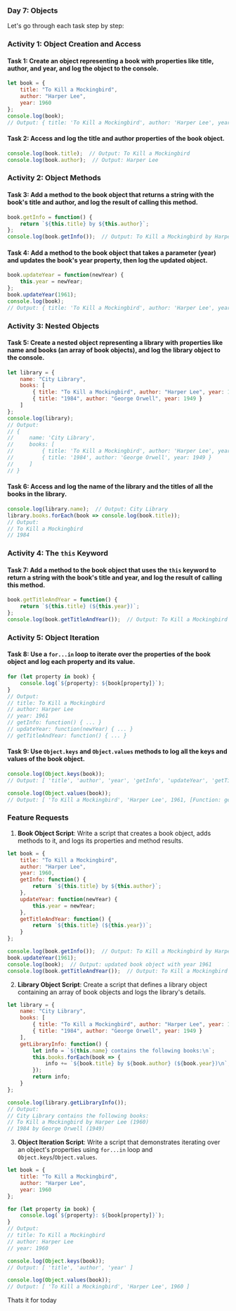 ### Day 7: Objects

Let's go through each task step by step:

### Activity 1: Object Creation and Access

#### Task 1: Create an object representing a book with properties like title, author, and year, and log the object to the console.
```javascript
let book = {
    title: "To Kill a Mockingbird",
    author: "Harper Lee",
    year: 1960
};
console.log(book);
// Output: { title: 'To Kill a Mockingbird', author: 'Harper Lee', year: 1960 }
```

#### Task 2: Access and log the title and author properties of the book object.
```javascript
console.log(book.title);  // Output: To Kill a Mockingbird
console.log(book.author);  // Output: Harper Lee
```

### Activity 2: Object Methods

#### Task 3: Add a method to the book object that returns a string with the book's title and author, and log the result of calling this method.
```javascript
book.getInfo = function() {
    return `${this.title} by ${this.author}`;
};
console.log(book.getInfo());  // Output: To Kill a Mockingbird by Harper Lee
```

#### Task 4: Add a method to the book object that takes a parameter (year) and updates the book's year property, then log the updated object.
```javascript
book.updateYear = function(newYear) {
    this.year = newYear;
};
book.updateYear(1961);
console.log(book);
// Output: { title: 'To Kill a Mockingbird', author: 'Harper Lee', year: 1961, getInfo: [Function], updateYear: [Function] }
```

### Activity 3: Nested Objects

#### Task 5: Create a nested object representing a library with properties like name and books (an array of book objects), and log the library object to the console.
```javascript
let library = {
    name: "City Library",
    books: [
        { title: "To Kill a Mockingbird", author: "Harper Lee", year: 1960 },
        { title: "1984", author: "George Orwell", year: 1949 }
    ]
};
console.log(library);
// Output:
// {
//     name: 'City Library',
//     books: [
//         { title: 'To Kill a Mockingbird', author: 'Harper Lee', year: 1960 },
//         { title: '1984', author: 'George Orwell', year: 1949 }
//     ]
// }
```

#### Task 6: Access and log the name of the library and the titles of all the books in the library.
```javascript
console.log(library.name);  // Output: City Library
library.books.forEach(book => console.log(book.title));
// Output:
// To Kill a Mockingbird
// 1984
```

### Activity 4: The `this` Keyword

#### Task 7: Add a method to the book object that uses the `this` keyword to return a string with the book's title and year, and log the result of calling this method.
```javascript
book.getTitleAndYear = function() {
    return `${this.title} (${this.year})`;
};
console.log(book.getTitleAndYear());  // Output: To Kill a Mockingbird (1961)
```

### Activity 5: Object Iteration

#### Task 8: Use a `for...in` loop to iterate over the properties of the book object and log each property and its value.
```javascript
for (let property in book) {
    console.log(`${property}: ${book[property]}`);
}
// Output:
// title: To Kill a Mockingbird
// author: Harper Lee
// year: 1961
// getInfo: function() { ... }
// updateYear: function(newYear) { ... }
// getTitleAndYear: function() { ... }
```

#### Task 9: Use `Object.keys` and `Object.values` methods to log all the keys and values of the book object.
```javascript
console.log(Object.keys(book));
// Output: [ 'title', 'author', 'year', 'getInfo', 'updateYear', 'getTitleAndYear' ]

console.log(Object.values(book));
// Output: [ 'To Kill a Mockingbird', 'Harper Lee', 1961, [Function: getInfo], [Function: updateYear], [Function: getTitleAndYear] ]
```

### Feature Requests

1. **Book Object Script**: Write a script that creates a book object, adds methods to it, and logs its properties and method results.
```javascript
let book = {
    title: "To Kill a Mockingbird",
    author: "Harper Lee",
    year: 1960,
    getInfo: function() {
        return `${this.title} by ${this.author}`;
    },
    updateYear: function(newYear) {
        this.year = newYear;
    },
    getTitleAndYear: function() {
        return `${this.title} (${this.year})`;
    }
};

console.log(book.getInfo());  // Output: To Kill a Mockingbird by Harper Lee
book.updateYear(1961);
console.log(book);  // Output: updated book object with year 1961
console.log(book.getTitleAndYear());  // Output: To Kill a Mockingbird (1961)
```

2. **Library Object Script**: Create a script that defines a library object containing an array of book objects and logs the library's details.
```javascript
let library = {
    name: "City Library",
    books: [
        { title: "To Kill a Mockingbird", author: "Harper Lee", year: 1960 },
        { title: "1984", author: "George Orwell", year: 1949 }
    ],
    getLibraryInfo: function() {
        let info = `${this.name} contains the following books:\n`;
        this.books.forEach(book => {
            info += `${book.title} by ${book.author} (${book.year})\n`;
        });
        return info;
    }
};

console.log(library.getLibraryInfo());
// Output:
// City Library contains the following books:
// To Kill a Mockingbird by Harper Lee (1960)
// 1984 by George Orwell (1949)
```

3. **Object Iteration Script**: Write a script that demonstrates iterating over an object's properties using `for...in` loop and `Object.keys`/`Object.values`.
```javascript
let book = {
    title: "To Kill a Mockingbird",
    author: "Harper Lee",
    year: 1960
};

for (let property in book) {
    console.log(`${property}: ${book[property]}`);
}
// Output:
// title: To Kill a Mockingbird
// author: Harper Lee
// year: 1960

console.log(Object.keys(book));
// Output: [ 'title', 'author', 'year' ]

console.log(Object.values(book));
// Output: [ 'To Kill a Mockingbird', 'Harper Lee', 1960 ]
```

Thats it for today
